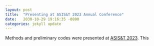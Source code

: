 ```yaml
---
layout: post
title:  "Presenting at ASIS&T 2023 Annual Conference"
date:   2030-10-29 19:16:35 -0800
categories: jekyll update
---
```


Methods and preliminary codes were presented at [ASIS&T 2023]. This 

[ASIS&T 2023]: https://www.asist.org/am23/
